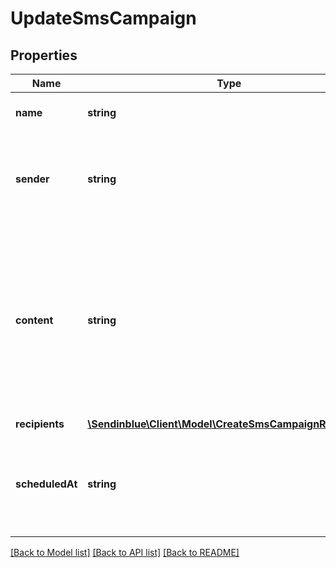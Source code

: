 # UpdateSmsCampaign

## Properties
Name | Type | Description | Notes
------------ | ------------- | ------------- | -------------
**name** | **string** | Name of the campaign | [optional] 
**sender** | **string** | Name of the sender. The number of characters is limited to 11 | [optional] 
**content** | **string** | Content of the message. The maximum characters used per SMS is 160, if used more than that, it will be counted as more than one SMS | [optional] 
**recipients** | [**\Sendinblue\Client\Model\CreateSmsCampaignRecipients**](CreateSmsCampaignRecipients.md) |  | [optional] 
**scheduledAt** | **string** | Date and time on which the campaign has to run (YYYY-MM-DD HH:mm:ss) | [optional] 

[[Back to Model list]](../../README.md#documentation-for-models) [[Back to API list]](../../README.md#documentation-for-api-endpoints) [[Back to README]](../../README.md)


